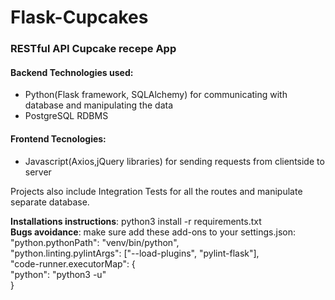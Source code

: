# Flask-Cupcakes

### RESTful API Cupcake recepe App    
#### Backend Technologies used:  
* Python(Flask framework, SQLAlchemy) for communicating with database and manipulating the data
* PostgreSQL RDBMS  

#### Frontend Tecnologies:
* Javascript(Axios,jQuery libraries) for sending requests from clientside to   server

Projects also include Integration Tests for all the routes and manipulate separate database. 

**Installations instructions**: python3 install -r requirements.txt  
**Bugs avoidance**: make sure add these add-ons to your settings.json:  
"python.pythonPath": "venv/bin/python",  
    "python.linting.pylintArgs": ["--load-plugins", "pylint-flask"],  
    "code-runner.executorMap": {  
        "python": "python3 -u"  
    }